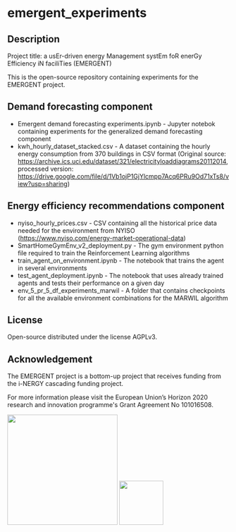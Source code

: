 # emergent_experiments

## Description

Project title: a usEr-driven energy Management systEm foR enerGy Efficiency iN faciliTies (EMERGENT)

This is the open-source repository containing experiments for the EMERGENT project.

## Demand forecasting component
- Emergent demand forecasting experiments.ipynb - Jupyter notebok containing experiments for the generalized demand forecasting component
- kwh_hourly_dataset_stacked.csv - A dataset containing the hourly energy consumption from 370 buildings in CSV format (Original source: https://archive.ics.uci.edu/dataset/321/electricityloaddiagrams20112014, processed version: https://drive.google.com/file/d/1Vb1ojP1GjYlcmpp7Acq6PRu9Od71xTs8/view?usp=sharing)


## Energy efficiency recommendations component
- nyiso_hourly_prices.csv - CSV containing all the historical price data needed for the environment from NYISO (https://www.nyiso.com/energy-market-operational-data)
- SmartHomeGymEnv_v2_deployment.py - The gym environment python file required to train the Reinforcement Learning algorithms
- train_agent_on_environment.ipynb - The notebook that trains the agent in several environments
- test_agent_deployment.ipynb - The notebook that uses already trained agents and tests their performance on a given day
- env_5_pr_5_df_experiments_marwil - A folder that contains checkpoints for all the available environment combinations for the MARWIL algorithm


## License
Open-source distributed under the license AGPLv3.

## Acknowledgement
The EMERGENT project is a bottom-up project that receives funding from the i-NERGY cascading funding project.

For more information please visit the European Union’s Horizon 2020 research and innovation programme's Grant Agreement No 101016508.


<img src="https://i-nergy.eu/sites/default/files/i-nergy_logo-small-removebg-preview.png" width="250"/> <img src="https://matrycs.eu/themes/custom/matrycs/pattern-library/04-components/eu-block/eu_flag.svg" width="100"/>